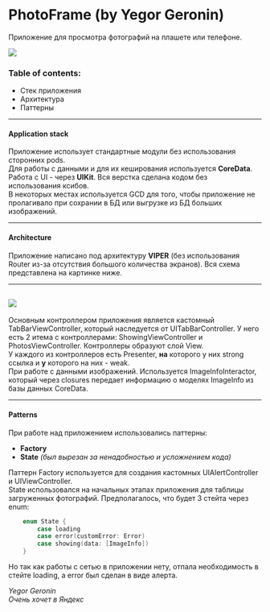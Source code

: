 # PhotoFrame (by Yegor Geronin)
Приложение для просмотра фотографий на плашете или телефоне.

[![](https://psv4.vkuseraudio.net/s/v1/d/CQ6PhVhcpuOuesxOI1ZUEYGVonBW80Tm6LrlGYRal5zxaHeI592rBDyxXVhqywC82M6FOCk_KVh82mi2dTFZOMrHx6nR5k_b2qAoelAHfUPE4BeCpBMF7g/Artboard_1.png)](http://geronin.com)

### Table of contents:
- Стек приложения
- Архитектура
- Паттерны
------------
#### Application stack

Приложение использует стандартные модули без использования сторонних pods. <br />
Для работы с данными и для их кеширования используется **CoreData**.<br />
Работа с UI - через **UIKit**. Вся верстка сделана кодом без использования ксибов.<br />
В некоторых местах используется GCD для того, чтобы приложение не пролагивало при сохрании в БД или выгрузке из БД больших изображений.

------------
#### Architecture
Приложение написано под архитектуру **VIPER** (без использования Router из-за отсутствия большого количества экранов). Вся схема представлена на картинке ниже.

---
[![](https://psv4.userapi.com/c536132/u159803114/docs/d25/d13465b8828b/Untitled_Diagram_drawio-3.png?extra=8jaiXHYoRdRdJd3NFWxatDAG_MXkuBHpTXJJNpI8CI8IWymDQ1I58amHh6PxTplrP-wTm5MZrzWuYGsWYnOdT-wtfGYiYHh23CxQIoWT8kH-1SttPc8EhrOOeswLEGgwxTbxLkWuxOJcdzXRlRoMQTni)](https://www.raywenderlich.com/8440907-getting-started-with-the-viper-architecture-pattern)
---

Основным контроллером приложения является кастомный TabBarViewController, который наследуется от UITabBarController. У него есть 2 итема с контроллерами: ShowingViewController и PhotosViewController. Контроллеры образуют слой View.<br />
У каждого из контроллеров есть Presenter, **на** которого у них strong ссылка и **у** которого на них - weak.<br />
При работе с данными изображений. Используется ImageInfoInteractor, который через closures передает информацию о моделях ImageInfo из базы данных CoreData.

------------
#### Patterns

При работе над приложением использовались паттерны:<br />
- **Factory**
- **State** *(был вырезан за ненадобностью и усложнением кода)*

Паттерн Factory используется для создания кастомных UIAlertController и UIViewController.<br />
State  использовался на начальных этапах приложения для таблицы загруженных фотографий. Предполагалось, что будет 3 стейта через enum:
```swift
	enum State {
		case loading
		case error(customError: Error)
		case showing(data: [ImageInfo])
	}
```
Но так как работы с сетью в приложении нету, отпала необходимость в стейте loading, а error был сделан в виде алерта.

*Yegor Geronin* 
<br />
*Очень хочет в Яндекс*
